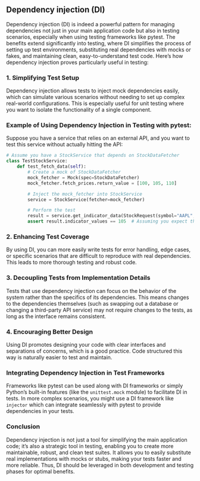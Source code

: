 ## Dependency injection (DI)
Dependency injection (DI) is indeed a powerful pattern for managing dependencies not just in your main application code but also in testing scenarios, especially when using testing frameworks like pytest. The benefits extend significantly into testing, where DI simplifies the process of setting up test environments, substituting real dependencies with mocks or fakes, and maintaining clean, easy-to-understand test code. Here’s how dependency injection proves particularly useful in testing:

### 1. Simplifying Test Setup
Dependency injection allows tests to inject mock dependencies easily, which can simulate various scenarios without needing to set up complex real-world configurations. This is especially useful for unit testing where you want to isolate the functionality of a single component.

### Example of Using Dependency Injection in Testing with pytest:
Suppose you have a service that relies on an external API, and you want to test this service without actually hitting the API:

```python
# Assume you have a StockService that depends on StockDataFetcher
class TestStockService:
    def test_fetch_data(self):
        # Create a mock of StockDataFetcher
        mock_fetcher = Mock(spec=StockDataFetcher)
        mock_fetcher.fetch_prices.return_value = [100, 105, 110]

        # Inject the mock_fetcher into StockService
        service = StockService(fetcher=mock_fetcher)

        # Perform the test
        result = service.get_indicator_data(StockRequest(symbol="AAPL", indicator="sma"))
        assert result.indicator_values == 105  # Assuming you expect the SMA of the provided prices
```

### 2. Enhancing Test Coverage
By using DI, you can more easily write tests for error handling, edge cases, or specific scenarios that are difficult to reproduce with real dependencies. This leads to more thorough testing and robust code.

### 3. Decoupling Tests from Implementation Details
Tests that use dependency injection can focus on the behavior of the system rather than the specifics of its dependencies. This means changes to the dependencies themselves (such as swapping out a database or changing a third-party API service) may not require changes to the tests, as long as the interface remains consistent.

### 4. Encouraging Better Design
Using DI promotes designing your code with clear interfaces and separations of concerns, which is a good practice. Code structured this way is naturally easier to test and maintain.

### Integrating Dependency Injection in Test Frameworks
Frameworks like pytest can be used along with DI frameworks or simply Python’s built-in features (like the `unittest.mock` module) to facilitate DI in tests. In more complex scenarios, you might use a DI framework like `injector` which can integrate seamlessly with pytest to provide dependencies in your tests.

### Conclusion
Dependency injection is not just a tool for simplifying the main application code; it’s also a strategic tool in testing, enabling you to create more maintainable, robust, and clean test suites. It allows you to easily substitute real implementations with mocks or stubs, making your tests faster and more reliable. Thus, DI should be leveraged in both development and testing phases for optimal benefits.